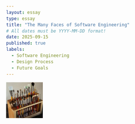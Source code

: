 ```yaml
---
layout: essay
type: essay
title: "The Many Faces of Software Engineering"
# All dates must be YYYY-MM-DD format!
date: 2025-09-15
published: true
labels:
  - Software Engineering
  - Design Process
  - Future Goals
---
```


<img width="100px" class="rounded float-start pe-4" src="../img/igniting/paintbrushes.jpg">


